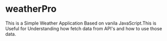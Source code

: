 # weatherPro
This is a Simple Weather Application Based on vanila JavaScript.This is Useful for Understanding how fetch data from API's and how to use those data.
